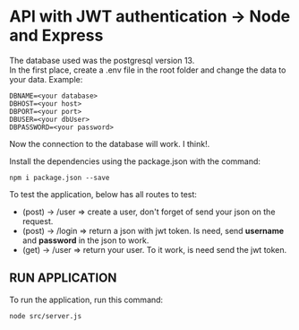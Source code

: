 # API with JWT authentication -> Node and Express

The database used was the postgresql version 13.  
In the first place, create a .env file in the root folder and change the data to your data. Example:

```.env
DBNAME=<your database>
DBHOST=<your host>
DBPORT=<your port>
DBUSER=<your dbUser>
DBPASSWORD=<your password>
```
Now the connection to the database will work. I think!.

Install the dependencies using the package.json with the command:

`npm i package.json --save`

To test the application, below has all routes to test:   

* (post) -> /user => create a user, don't forget of send your json on the request.
* (post) -> /login => return a json with jwt token. Is need, send **username** and **password** in the json to work.
* (get) -> /user => return your user. To it work, is need send the jwt token.   

## RUN APPLICATION

To run the application, run this command:

`node src/server.js`